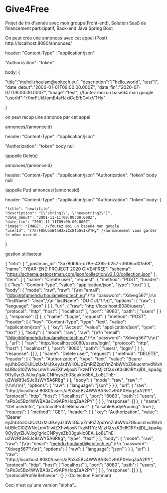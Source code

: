 # Give4Free
Projet de fin d'année avec mon groupe(Front-end), Solution SaaS de financement participatif, Back-end Java Spring Boot


    
On peut crée une annonces avec cet appel (Post) http://localhost:8080/annonces/

header: "Content-Type" : "application/json"

"Authorization": "token"

body: {


"title":"mehdi.rhoulam@epitech.eu",
"description":"[\"hello_world\", \"test\"]",
"date_debut":"2000-01-01T09:00:00.000Z",
"date_fin":"2020-07-07T09:00:00.000Z",
"image":"test", //foutez moi un base64 man google
"userId":"r7mrFUkUomE4aHJxiCcEfbGvIxVTHy"


}


on peut récup une annonce par cet appel

annonces/{annonceid}


header: "Content-Type" : "application/json"

"Authorization": "token"
body null


(appelle Delete) 


annonces/{annonceid}

header: "Content-Type" : "application/json"
"Authorization": "token"
body null
 

(appelle Put)
 annonces/{annonceid}



header: "Content-Type" : "application/json"
"Authorization": "token"
body: {


    "title": "newtitile",
    "description": "[\"string1\", \"neewstring2\"]",
    "date_debut": "2001-11-11T09:00:00.000Z",
    "date_fin": "2001-11-11T09:00:00.000Z",
    "image": "IMAGE", //foutez moi un base64 man google
    "userId": "r7mrFUkUomE4aHJxiCcEfbGvIxVTHy" //normalement vous garder le même userid...

}

gestion utilisateur

{
	"info": {
		"_postman_id": "3a78db6a-c78e-4365-b257-cf606cd01568",
		"name": "YEAR-END PROJECT 2020 GIVE4FREE",
		"schema": "https://schema.getpostman.com/json/collection/v2.1.0/collection.json"
	},
	"item": [
		{
			"name": "Create user",
			"request": {
				"method": "POST",
				"header": [
					{
						"key": "Content-Type",
						"value": "application/json",
						"type": "text"
					}
				],
				"body": {
					"mode": "raw",
					"raw": "{\r\n    \"email\": \"ifdbgjhbfgmehdi.rhoulam@epitech.eu\",\r\n    \"password\": \"Xdveg567\",\r\n    \"firstName\": \"Jean\",\r\n    \"lastName\": \"DU CUL\"\r\n}",
					"options": {
						"raw": {
							"language": "json"
						}
					}
				},
				"url": {
					"raw": "http://localhost:8080/users",
					"protocol": "http",
					"host": [
						"localhost"
					],
					"port": "8080",
					"path": [
						"users"
					]
				}
			},
			"response": []
		},
		{
			"name": "Login",
			"request": {
				"method": "POST",
				"header": [
					{
						"key": "Content-Type",
						"type": "text",
						"value": "application/json"
					},
					{
						"key": "Accept",
						"value": "application/json",
						"type": "text"
					}
				],
				"body": {
					"mode": "raw",
					"raw": "{\r\n    \"email\": \"ifdbgjhbfgmehdi.rhoulam@epitech.eu\",\r\n    \"password\": \"Xdveg567\"\r\n}"
				},
				"url": {
					"raw": "http://localhost:8080/users/login",
					"protocol": "http",
					"host": [
						"localhost"
					],
					"port": "8080",
					"path": [
						"users",
						"login"
					]
				}
			},
			"response": []
		},
		{
			"name": "Delete user",
			"request": {
				"method": "DELETE",
				"header": [
					{
						"key": "Authorization",
						"type": "text",
						"value": "Bearer eyJhbGciOiJIUzUxMiJ9.eyJzdWIiOiJpZmRiZ2poYmZnbWVoZGkucmhvdWxhbUBlcGl0ZWNoLmV1IiwiZXhwIjoxNTkzMTYzMjIzfQ.sxK3cIK1RYxjlDL_kpa4g9Oy0yrZIJVJxg1g4cCNPyysZb03gukIc8EA_Lo8LThE-u2WzRf3eSJc9sWY5A6R8g"
					}
				],
				"body": {
					"mode": "raw",
					"raw": "{\r\n\r\n}",
					"options": {
						"raw": {
							"language": "json"
						}
					}
				},
				"url": {
					"raw": "http://localhost:8080/users/aPb3x5Bz4WWBA3sCv9APXHoqZaA2PY",
					"protocol": "http",
					"host": [
						"localhost"
					],
					"port": "8080",
					"path": [
						"users",
						"aPb3x5Bz4WWBA3sCv9APXHoqZaA2PY"
					]
				}
			},
			"response": []
		},
		{
			"name": "Get userInfo",
			"protocolProfileBehavior": {
				"disableBodyPruning": true
			},
			"request": {
				"method": "GET",
				"header": [
					{
						"key": "Authorization",
						"value": "Bearer eyJhbGciOiJIUzUxMiJ9.eyJzdWIiOiJpZmRiZ2poYmZnbWVoZGkucmhvdWxhbUBlcGl0ZWNoLmV1IiwiZXhwIjoxNTkzMTYzMjIzfQ.sxK3cIK1RYxjlDL_kpa4g9Oy0yrZIJVJxg1g4cCNPyysZb03gukIc8EA_Lo8LThE-u2WzRf3eSJc9sWY5A6R8g",
						"type": "text"
					}
				],
				"body": {
					"mode": "raw",
					"raw": "{\r\n    \"email\": \"mehdi.rhoulam0@epitech.eu\",\r\n    \"password\": \"Xdveg567\"\r\n}",
					"options": {
						"raw": {
							"language": "json"
						}
					}
				},
				"url": {
					"raw": "http://localhost:8080/users/aPb3x5Bz4WWBA3sCv9APXHoqZaA2PY",
					"protocol": "http",
					"host": [
						"localhost"
					],
					"port": "8080",
					"path": [
						"users",
						"aPb3x5Bz4WWBA3sCv9APXHoqZaA2PY"
					]
				}
			},
			"response": []
		}
	],
	"protocolProfileBehavior": {}
}
(Collection Postman)

Ceci n'est qu'une version "alpha"...
